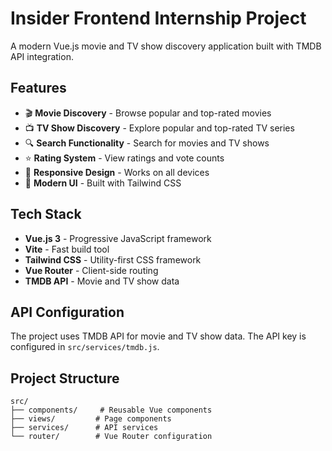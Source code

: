 # Insider Frontend Internship Project

A modern Vue.js movie and TV show discovery application built with TMDB API integration.

## Features

- 🎬 **Movie Discovery** - Browse popular and top-rated movies
- 📺 **TV Show Discovery** - Explore popular and top-rated TV series
- 🔍 **Search Functionality** - Search for movies and TV shows
- ⭐ **Rating System** - View ratings and vote counts
- 📱 **Responsive Design** - Works on all devices
- 🎨 **Modern UI** - Built with Tailwind CSS

## Tech Stack

- **Vue.js 3** - Progressive JavaScript framework
- **Vite** - Fast build tool
- **Tailwind CSS** - Utility-first CSS framework
- **Vue Router** - Client-side routing
- **TMDB API** - Movie and TV show data



## API Configuration

The project uses TMDB API for movie and TV show data. The API key is configured in `src/services/tmdb.js`.

## Project Structure

```
src/
├── components/     # Reusable Vue components
├── views/         # Page components
├── services/      # API services
└── router/        # Vue Router configuration
```
